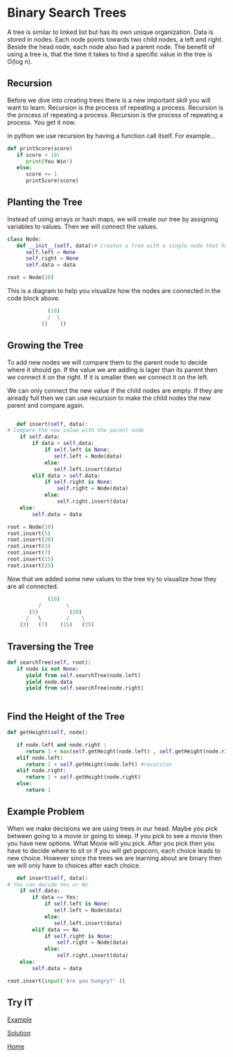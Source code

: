 # Binary Search Trees


A tree is similar to linked list but has its own unique organization. Data is stored in nodes. Each node points towards two child nodes, a left and right. Beside the head node, each node also had a parent node. The benefit of using a tree is, that the time it takes to find a specific value in the tree is O(log n).


## Recursion
Before we dive into creating trees there is a new important skill you will want to learn. Recursion is the process of repeating a process. Recursion is the process of repeating a process. Recursion is the process of repeating a process. You get it now. 

In python we use recursion by having a function call itself. For example...
```python
def printScore(score)
   if score > 10:
      print(You Win!)
   else:
      score += 1
      printScore(score)
```


## Planting the Tree
 Instead of using arrays or hash maps, we will create our tree by assigning variables to values. Then we will connect the values. 
```python
class Node:
   def __init__(self, data):# Creates a tree with a single node that has empty children nodes. 
      self.left = None
      self.right = None
      self.data = data

root = Node(10)
```

This is a diagram to help you visualize how the nodes are connected in the code block above.
```python
             (10)
             /  \
           ()    ()
```
## Growing the Tree
To add new nodes we will compare them to the parent node to decide where it should go. If the value we are adding is lager than its parent then we connect it on the right. If it is smaller then we connect it on the left. 

We can only connect the new value if the child nodes are empty. If they are already full then we can use recursion to make the child nodes the new parent and compare again. 
```python

   def insert(self, data):
# Compare the new value with the parent node
    if self.data:
        if data < self.data:
            if self.left is None:
               self.left = Node(data)
            else:
               self.left.insert(data)
        elif data > self.data:
            if self.right is None:
                self.right = Node(data)
            else:
                self.right.insert(data)
    else:
        self.data = data

root = Node(10)
root.insert(5)
root.insert(20)
root.insert(3)
root.insert(7)
root.insert(15)
root.insert(25)
```
Now that we added some new values to the tree try to visualize how they are all connected. 
```python
             (10)
          /        \
       (5)          (20)
      /   \        /    \
    (3)   (7)    (15)   (25)
```
## Traversing the Tree
```python
def searchTree(self, root):
   if node is not None:
      yield from self.searchTree(node.left)
      yield node.data
      yield from self.searchTree(node.right)
        
```
## Find the Height of the Tree
```python
def getHeight(self, node):

   if node.left and node.right :
      return 1 + max(self.getHeight(node.left) , self.getHeight(node.right))
   elif node.left:
      return 1 + self.getHeight(node.left) #recursion 
   elif node.right:
      return 1 + self.getHeight(node.right)
   else:
      return 1 
```
## Example Problem

When we make decisions we are using trees in our head. Maybe you pick between going to a movie or going to sleep. If you pick to see a movie then you have new options. What Movie will you pick. After you pick then you have to decide where to sit or if you will get popcorn, each choice leads to new choice. However since the trees we are learning about are binary then we will only have to choices after each choice. 

```python
   def insert(self, data):
# You can decide Yes or No
    if self.data:
        if data == Yes:
            if self.left is None:
               self.left = Node(data)
            else:
               self.left.insert(data)
        elif data == No 
            if self.right is None:
                self.right = Node(data)
            else:
                self.right.insert(data)
    else:
        self.data = data

root.insert(input('Are you hungry?' ))    
```

## Try IT
[Example](treeTest.py)

[Solution](treeSolution.py)

[Home](tutorial.md)